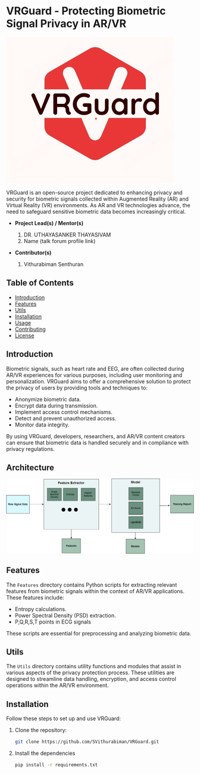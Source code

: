 # VRGuard - Protecting Biometric Signal Privacy in AR/VR

![AR/VR Privacy](Images/logo.png)

VRGuard is an open-source project dedicated to enhancing privacy and security for biometric signals collected within Augmented Reality (AR) and Virtual Reality (VR) environments. As AR and VR technologies advance, the need to safeguard sensitive biometric data becomes increasingly critical.


- <b>Project Lead(s) / Mentor(s)</b>

    1. DR. UTHAYASANKER THAYASIVAM
    2. Name (talk forum profile link)
    
- <b>Contributor(s)</b>
    1. Vithurabiman Senthuran

## Table of Contents
- [Introduction](#introduction)
- [Features](#features)
- [Utils](#utils)
- [Installation](#installation)
- [Usage](#usage)
- [Contributing](#contributing)
- [License](#license)

## Introduction

Biometric signals, such as heart rate and EEG, are often collected during AR/VR experiences for various purposes, including user monitoring and personalization. VRGuard aims to offer a comprehensive solution to protect the privacy of users by providing tools and techniques to:

- Anonymize biometric data.
- Encrypt data during transmission.
- Implement access control mechanisms.
- Detect and prevent unauthorized access.
- Monitor data integrity.

By using VRGuard, developers, researchers, and AR/VR content creators can ensure that biometric data is handled securely and in compliance with privacy regulations.

## Architecture

![Architecture](Images/architecture.png)
## Features

The `Features` directory contains Python scripts for extracting relevant features from biometric signals within the context of AR/VR applications. These features include:

- Entropy calculations.
- Power Spectral Density (PSD) extraction.
- P,Q,R,S,T points in ECG signals

These scripts are essential for preprocessing and analyzing biometric data.

## Utils

The `Utils` directory contains utility functions and modules that assist in various aspects of the privacy protection process. These utilities are designed to streamline data handling, encryption, and access control operations within the AR/VR environment.

## Installation

Follow these steps to set up and use VRGuard:

1. Clone the repository:
   ```sh
   git clone https://github.com/SVithurabiman/VRGuard.git
2. Install the dependencies
    ```sh
    pip install -r requirements.txt